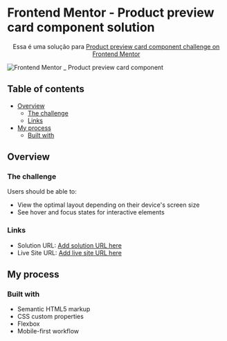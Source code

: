 # Frontend Mentor - Product preview card component solution

<p align="center">
  Essa é uma solução para <a href="https://www.frontendmentor.io/challenges/product-preview-card-component-GO7UmttRfa" target="_blank">Product preview card component challenge on Frontend Mentor</a>
</p>

![Frontend Mentor _ Product preview card component](https://user-images.githubusercontent.com/82170234/179108787-4542978f-36db-4c54-8dff-5810908850a3.png)

## Table of contents

- [Overview](#overview)
  - [The challenge](#the-challenge)
  - [Links](#links)
- [My process](#my-process)
  - [Built with](#built-with)

## Overview

### The challenge

Users should be able to:

- View the optimal layout depending on their device's screen size
- See hover and focus states for interactive elements

### Links

- Solution URL: [Add solution URL here](https://your-solution-url.com)
- Live Site URL: [Add live site URL here](https://your-live-site-url.com)

## My process

### Built with

- Semantic HTML5 markup
- CSS custom properties
- Flexbox
- Mobile-first workflow
